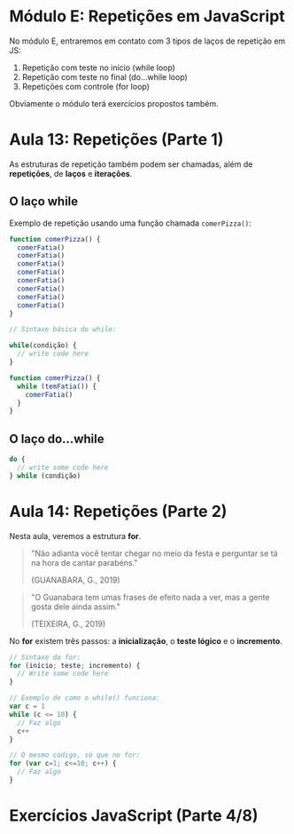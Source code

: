 # Módulo E: Repetições em JavaScript

No módulo E, entraremos em contato com 3 tipos de laços de repetição em JS:

1. Repetição com teste no início (while loop)
2. Repetição com teste no final (do…while loop)
3. Repetições com controle (for loop)

Obviamente o módulo terá exercícios propostos também.

# Aula 13: Repetições (Parte 1)

As estruturas de repetição também podem ser chamadas, além de **repetições**, de **laços** e **iterações**.

## O laço while

Exemplo de repetição usando uma função chamada `comerPizza()`:

```javascript
function comerPizza() {
  comerFatia()
  comerFatia()
  comerFatia()
  comerFatia()
  comerFatia()
  comerFatia()
  comerFatia()
  comerFatia()
}
```

```javascript
// Sintaxe básica do while:

while(condição) {
  // write code here
}
```

```javascript
function comerPizza() {
  while (temFatia()) {
    comerFatia()
  }
}
```

## O laço do…while

```javascript
do {
  // write some code here
} while (condição)
```

# Aula 14: Repetições (Parte 2)

Nesta aula, veremos a estrutura **for**.

> "Não adianta você tentar chegar no meio da festa e perguntar se tá na hora de cantar parabéns." 
>
> (GUANABARA, G., 2019)

> "O Guanabara tem umas frases de efeito nada a ver, mas a gente gosta dele ainda assim." 
>
> (TEIXEIRA, G., 2019)

No **for** existem três passos: a **inicialização**, o **teste lógico** e o **incremento**.

```javascript
// Sintaxe do for:
for (início; teste; incremento) {
  // Write some code here
}
```

```javascript
// Exemplo de como o while() funciona:
var c = 1
while (c <= 10) {
  // Faz algo
  c++
}

// O mesmo código, só que no for:
for (var c=1; c<=10; c++) {
  // Faz algo
}
```

# Exercícios JavaScript (Parte 4/8)